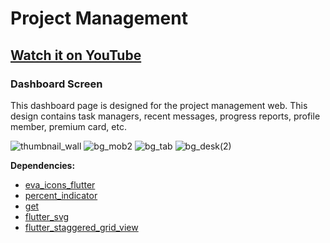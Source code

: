 # Project Management

## [Watch it on YouTube](https://www.youtube.com/playlist?list=PL90UioxEmIFEzvyMsk930RMsQ62BCYuLb)

### Dashboard Screen

This dashboard page is designed for the project management web. This design contains task managers, recent messages, progress reports, profile member, premium card, etc.

![thumbnail_wall](https://user-images.githubusercontent.com/89120990/139877331-ca4fe70d-0b61-4755-9039-1f5435cd9365.png)
![bg_mob2](https://user-images.githubusercontent.com/89120990/139874972-6828722c-92e2-47d3-bf35-1588f41f4637.gif)
![bg_tab](https://user-images.githubusercontent.com/89120990/139875104-347e5955-a555-452a-adab-25e159df221e.gif)
![bg_desk(2)](https://user-images.githubusercontent.com/89120990/139876701-d746483a-a494-48a3-9a79-6d58536209b3.gif)


**Dependencies:**

- [eva_icons_flutter](https://pub.dev/packages/eva_icons_flutter)
- [percent_indicator](https://pub.dev/packages/percent_indicator)
- [get](https://pub.dev/packages/get)
- [flutter_svg](https://pub.dev/packages/flutter_svg)
- [flutter_staggered_grid_view](https://pub.dev/packages/flutter_staggered_grid_view)
